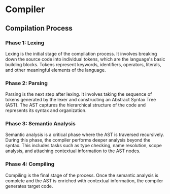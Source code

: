 # Compiler

## Compilation Process

### Phase 1: Lexing

Lexing is the initial stage of the compilation process. It involves breaking down the source code into individual tokens, which are the language's basic building blocks. Tokens represent keywords, identifiers, operators, literals, and other meaningful elements of the language.

### Phase 2: Parsing

Parsing is the next step after lexing. It involves taking the sequence of tokens generated by the lexer and constructing an Abstract Syntax Tree (AST). The AST captures the hierarchical structure of the code and represents its syntax and organization.

### Phase 3: Semantic Analysis

Semantic analysis is a critical phase where the AST is traversed recursively. During this phase, the compiler performs deeper analysis beyond the syntax. This includes tasks such as type checking, name resolution, scope analysis, and attaching contextual information to the AST nodes.

### Phase 4: Compiling

Compiling is the final stage of the process. Once the semantic analysis is complete and the AST is enriched with contextual information, the compiler generates target code.
